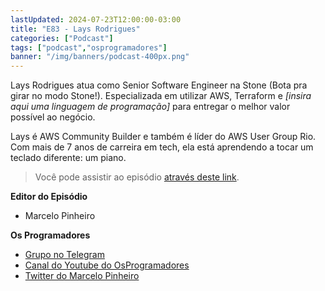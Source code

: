 ```yaml
---
lastUpdated: 2024-07-23T12:00:00-03:00
title: "E83 - Lays Rodrigues"
categories: ["Podcast"]
tags: ["podcast","osprogramadores"]
banner: "/img/banners/podcast-400px.png"
---
```



<SpotifyEmbed episode="13wD6Npnrs1BOLMvBuJdbC"></SpotifyEmbed>

Lays Rodrigues atua como Senior Software Engineer na Stone (Bota pra girar no modo Stone!). 
Especializada em utilizar AWS, Terraform e *[insira aqui uma linguagem de programação]* para entregar o melhor valor possível ao negócio. 

Lays é AWS Community Builder e também é líder do AWS User Group Rio. Com mais de 7 anos de carreira em tech, ela está aprendendo a tocar um teclado diferente: um piano.


> Você pode assistir ao episódio [através deste link](https://www.youtube.com/watch?v=8OEoaBivb8U).

<YouTubeEmbed videoId="8OEoaBivb8U" />


**Editor do Episódio**

- Marcelo Pinheiro

**Os Programadores**

- [Grupo no Telegram](https://t.me/osprogramadores)
- [Canal do Youtube do OsProgramadores](https://www.youtube.com/channel/UCt_YNYGl6K5yNXlXEQDdwWg?view_as=subscriber)
- [Twitter do Marcelo Pinheiro](https://twitter.com/mpinheir)

